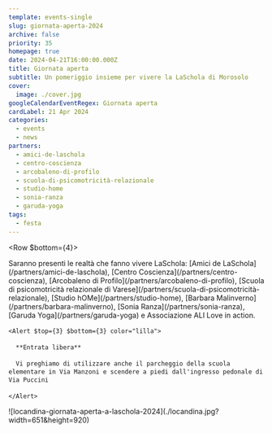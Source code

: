 ```yaml
---
template: events-single
slug: giornata-aperta-2024
archive: false
priority: 35
homepage: true
date: 2024-04-21T16:00:00.000Z
title: Giornata aperta
subtitle: Un pomeriggio insieme per vivere la LaSchola di Morosolo
cover:
  image: ./cover.jpg
googleCalendarEventRegex: Giornata aperta
cardLabel: 21 Apr 2024
categories:
  - events
  - news
partners:
  - amici-de-laschola
  - centro-coscienza
  - arcobaleno-di-profilo
  - scuola-di-psicomotricità-relazionale
  - studio-home
  - sonia-ranza
  - garuda-yoga
tags:
  - festa
---
```


<EntryInfo variant="frequency" label="Quando" value="21 aprile 2024"/>
<EntryInfo variant="duration" label="16:00 - 18:30" value="attività"/>
<EntryInfo variant="duration" label="19:00" value="aperitivo"/>
<EntryInfo variant="participants" label="Info" value="preferibile la prenotazione"/>
<EntryInfo variant="location" label="A LaSchola" value="[Via Maroni 13, Casciago 21020, VA](https://g.page/laschola?share)" $bottom={6}/>

<Row $bottom={4}>
  <Col md={5}>
    Saranno presenti le realtà che fanno vivere LaSchola: [Amici de LaSchola](/partners/amici-de-laschola), [Centro Coscienza](/partners/centro-coscienza), [Arcobaleno di Profilo](/partners/arcobaleno-di-profilo), [Scuola di psicomotricità relazionale di Varese](/partners/scuola-di-psicomotricità-relazionale), [Studio hOMe](/partners/studio-home), [Barbara Malinverno](/partners/barbara-malinverno), [Sonia Ranza](/partners/sonia-ranza), [Garuda Yoga](/partners/garuda-yoga) e Associazione ALI Love in action.

    <Alert $top={3} $bottom={3} color="lilla">

      **Entrata libera**
      
      Vi preghiamo di utilizzare anche il parcheggio della scuola elementare in Via Manzoni e scendere a piedi dall'ingresso pedonale di Via Puccini

    </Alert>
  </Col>
  <Col md={7}>
    ![locandina-giornata-aperta-a-laschola-2024](./locandina.jpg?width=651&height=920)
  </Col>
</Row>

